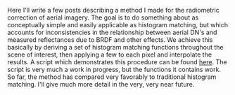 Here I'll write a few posts describing a method I made for the radiometric correction of aerial imagery.
The goal is to do something about as conceptually simple and easily applicable as histogram matching, but which accounts for inconsistencies in the relationship between aerial DN's and measured reflectances due to BRDF and other effects.
We achieve this basically by deriving a set of histogram matching functions throughout the scene of interest, then applying a few to each pixel and interpolate the results.
A script which demonstrates this procedure can be found [here](/code/ahm_no_subgrid.R). The script is very much a work in progress, but the functions it contains work. So far, the method has compared very favorably to traditional histogram matching. 
I'll give much more detail in the very, very near future.
